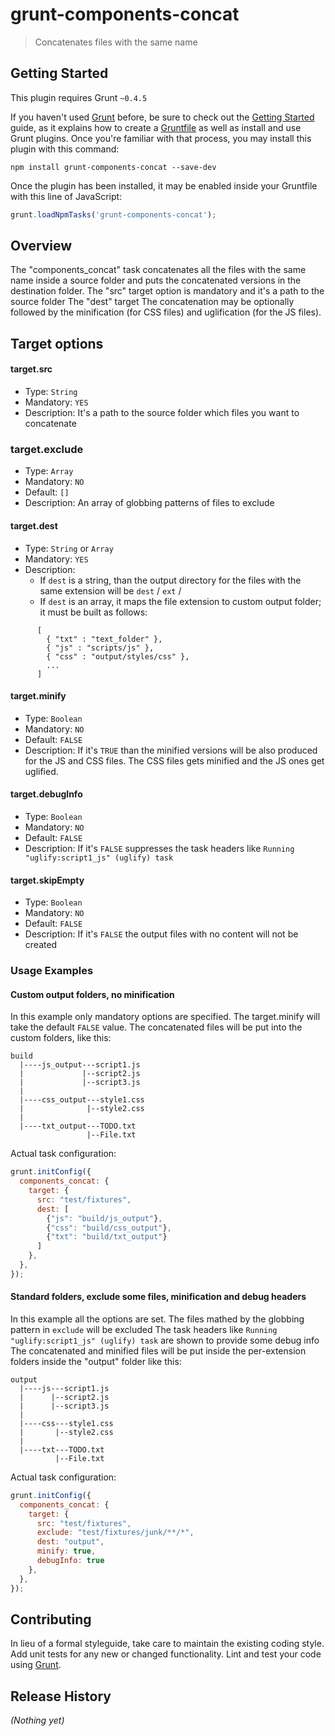 # grunt-components-concat

> Concatenates files with the same name

## Getting Started
This plugin requires Grunt `~0.4.5`

If you haven't used [Grunt](http://gruntjs.com/) before, be sure to check out the [Getting Started](http://gruntjs.com/getting-started) guide, as it explains how to create a [Gruntfile](http://gruntjs.com/sample-gruntfile) as well as install and use Grunt plugins. Once you're familiar with that process, you may install this plugin with this command:

```shell
npm install grunt-components-concat --save-dev
```

Once the plugin has been installed, it may be enabled inside your Gruntfile with this line of JavaScript:

```js
grunt.loadNpmTasks('grunt-components-concat');
```

## Overview
The "components_concat" task concatenates all the files with the same name inside a source folder and puts the concatenated versions  in the destination folder.
The "src" target option is mandatory and it's a path to the source folder
The "dest" target
The concatenation may be optionally followed by the minification (for CSS files) and uglification (for the JS files).

## Target options
#### target.src
* Type: `String`
* Mandatory: `YES`
* Description: It's a path to the source folder which files you want to concatenate

### target.exclude
* Type: `Array`
* Mandatory: `NO`
* Default: `[]`
* Description: An array of globbing patterns of files to exclude 

#### target.dest
* Type: `String` or `Array`
* Mandatory: `YES`
* Description:
  * If `dest` is a string, than the output directory for the files with the same extension will be `dest` / `ext` / 
  * If `dest` is an array, it maps the file extension to custom output folder; it must be built as follows:
```
      [
        { "txt" : "text_folder" },
        { "js" : "scripts/js" },
        { "css" : "output/styles/css" },
        ...
      ]
```

#### target.minify
* Type: `Boolean`
* Mandatory: `NO`
* Default: `FALSE`
* Description:
  If it's `TRUE` than the minified versions will be also produced for the JS and CSS files.
  The CSS files gets minified and the JS ones get uglified.

#### target.debugInfo
* Type: `Boolean`
* Mandatory: `NO`
* Default: `FALSE`
* Description: If it's `FALSE` suppresses the task headers like `Running "uglify:script1_js" (uglify) task`

#### target.skipEmpty
* Type: `Boolean`
* Mandatory: `NO`
* Default: `FALSE`
* Description: If it's `FALSE` the output files with no content will not be created

### Usage Examples

#### Custom output folders, no minification
In this example only mandatory options are specified.
The target.minify will take the default `FALSE` value.
The concatenated files will be put into the custom folders, like this:

```
build
  |----js_output---script1.js
  |             |--script2.js
  |             |--script3.js
  |
  |----css_output---style1.css
  |              |--style2.css
  |
  |----txt_output---TODO.txt
                 |--File.txt
```

Actual task configuration:

```js
grunt.initConfig({
  components_concat: {
    target: {
      src: "test/fixtures",
      dest: [
        {"js": "build/js_output"},
        {"css": "build/css_output"},
        {"txt": "build/txt_output"}
      ]
    },
  },
});
```

#### Standard folders, exclude some files, minification and debug headers
In this example all the options are set.
The files mathed by the globbing pattern in `exclude` will be excluded
The task headers like `Running "uglify:script1_js" (uglify) task` are shown to provide some debug info
The concatenated and minified files will be put inside the per-extension folders inside the "output" folder like this:

```
output
  |----js---script1.js
  |      |--script2.js
  |      |--script3.js
  |
  |----css---style1.css
  |       |--style2.css
  |
  |----txt---TODO.txt
          |--File.txt
```


Actual task configuration:

```js
grunt.initConfig({
  components_concat: {
    target: {
      src: "test/fixtures",
      exclude: "test/fixtures/junk/**/*",
      dest: "output",
      minify: true,
      debugInfo: true
    },
  },
});
```


## Contributing
In lieu of a formal styleguide, take care to maintain the existing coding style. Add unit tests for any new or changed functionality. Lint and test your code using [Grunt](http://gruntjs.com/).

## Release History
_(Nothing yet)_
